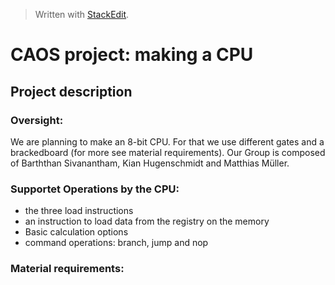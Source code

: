 


> Written with [StackEdit](https://stackedit.io/).

# CAOS project: making a CPU
## Project description

### Oversight:
We are planning to make an 8-bit CPU. For that we use different gates and a brackedboard (for more see material requirements). Our Group is composed of  Barththan Sivanantham, Kian Hugenschmidt and Matthias Müller.

### Supportet Operations by the CPU:
* the three load instructions
* an instruction to load data from the registry on the memory
* Basic calculation options
* command operations: branch, jump and nop

### Material requirements:

<!--stackedit_data:
eyJoaXN0b3J5IjpbLTE4MDQxNzgyMjksLTkwMjE0NTAxMywtMj
EzOTExNDYyOCwxOTEyNTg4NzMzLDczMDk5ODExNl19
-->